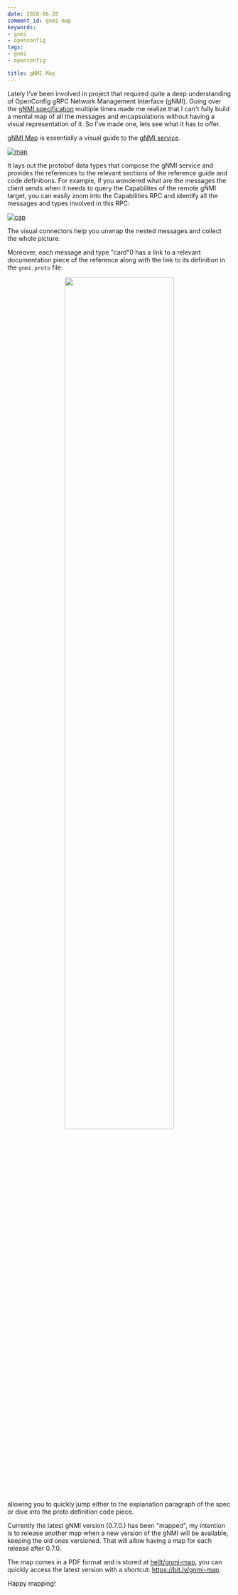 ```yaml
---
date: 2020-06-28
comment_id: gnmi-map
keywords:
- gnmi
- openconfig
tags:
- gnmi
- openconfig

title: gNMI Map
---
```

Lately I've been involved in project that required quite a deep understanding of OpenConfig gRPC Network Management Interface (gNMI). Going over the [gNMI specification](https://github.com/openconfig/reference/blob/master/rpc/gnmi/gnmi-specification.md) multiple times made me realize that I can't fully build a mental map of all the messages and encapsulations without having a visual representation of it. So I've made one, lets see what it has to offer.
<!--more-->

[gNMI Map](https://github.com/hellt/gnmi-map) is essentially a visual guide to the [gNMI service](https://github.com/openconfig/gnmi/blob/d19cebf5e7be48e7a6fa9fbdff668d18ad87be9d/proto/gnmi/gnmi.proto#L44).

[![map](https://gitlab.com/rdodin/pics/-/wikis/uploads/6a9d18f9cb2240656aad5d224aa757df/rsz_image.png)](https://gitlab.com/rdodin/pics/-/wikis/uploads/6cf03cf18ae6a9e69fc1360d6c8a0796/gnmi_0.7.0_map.pdf)

It lays out the protobuf data types that compose the gNMI service and provides the references to the relevant sections of the reference guide and code definitions. For example, if you wondered what are the messages the client sends when it needs to query the Capabilites of the remote gNMI target, you can easily zoom into the Capabilities RPC and identify all the messages and types involved in this RPC:

[![cap](https://gitlab.com/rdodin/pics/-/wikis/uploads/65d05f945796da5e2649c82286460b9f/image.png)](https://gitlab.com/rdodin/pics/-/wikis/uploads/65d05f945796da5e2649c82286460b9f/image.png)

The visual connectors help you unwrap the nested messages and collect the whole picture.

Moreover, each message and type "card"0 has a link to a relevant documentation piece of the reference along with the link to its definition in the `gnmi.proto` file:
<p align=center><img src="https://gitlab.com/rdodin/pics/-/wikis/uploads/61e7fa143e5898653c1edb9b42b936f3/image.png" style="width:70%" /></p>

allowing you to quickly jump either to the explanation paragraph of the spec or dive into the proto definition code piece.

Currently the latest gNMI version (0.7.0.) has been "mapped", my intention is to release another map when a new version of the gNMI will be available, keeping the old ones versioned. That will allow having a map for each release after 0.7.0.

The map comes in a PDF format and is stored at [hellt/gnmi-map](https://github.com/hellt/gnmi-map), you can quickly access the latest version with a shortcut: <https://bit.ly/gnmi-map>.

Happy mapping!
